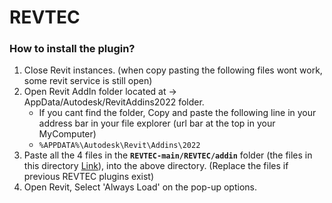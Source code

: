 
# REVTEC

### How to install the plugin?
1. Close Revit instances. (when copy pasting the following files wont work, some revit service is still open)
2. Open Revit AddIn folder located at -> AppData/Autodesk/RevitAddins2022 folder.
	- If you cant find the folder, Copy and paste the following line in your address bar in your file explorer (url bar at the top in your MyComputer)
	- `%APPDATA%\Autodesk\Revit\Addins\2022`
3. Paste all the 4 files in the **`REVTEC-main/REVTEC/addin`** folder (the files in this directory [Link](https://github.com/shivajreddy/REVTEC/tree/main/REVTEC/addin)), into the above directory. (Replace the files if previous REVTEC plugins exist)
4. Open Revit, Select 'Always Load' on the pop-up options.
